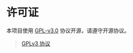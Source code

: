 # 许可证

本项目使用 [GPL-v3.0](https://github.com/HJYH012/HJYH012.github.io/blob/main/LICENSE) 协议开源，请遵守开源协议。

> [GPLv3 协议](https://hjyh012.github.io/gpl-3.0-standalone.html)
